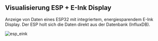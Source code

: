 ## Visualisierung ESP + E-Ink Display

Anzeige von Daten eines ESP32 mit integriertem, energiesparendem E-Ink Display.
Der ESP holt sich die Daten direkt aus der Datenbank (InfluxDB).

![esp_eink](https://github.com/BernH4/BernH4/assets/62931413/f439a9e5-fc76-42bc-863d-aa01ddf12cc5)
